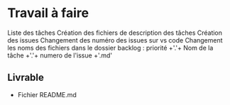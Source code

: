# Travail à faire
Liste des tâches
Création des fichiers de description des tâches
Création des issues
Changement des numéro des issues sur vs code
Changement les noms des fichiers dans le dossier backlog :
priorité +'.'+ Nom de la tâche +'.'+ numero de l'issue +'.md'

## Livrable 

- Fichier README.md